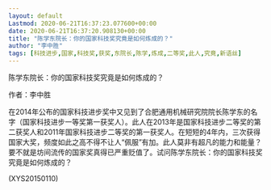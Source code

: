 ```yaml
---
layout: default
Lastmod: 2020-06-21T16:37:23.077600+00:00
date: 2020-06-21T16:37:20.908130+00:00
title: "陈学东院长：你的国家科技奖究竟是如何炼成的？"
author: "李中胜"
tags: [科技进步,国家,科技奖,获奖,东院长,陈学,炼成,二等奖,此人,究竟,新语丝]
---
```


陈学东院长：你的国家科技奖究竟是如何炼成的？

作者：李中胜

在2014年公布的国家科技进步奖中又见到了合肥通用机械研究院院长陈学东的名字（国家科技进步一等奖第一获奖人）。此人在2013年是国家科技进步二等奖的第二获奖人和2011年国家科技进步二等奖的第一获奖人。在短短的4年内，三次获得国家大奖，频度如此之高不得不让人“佩服”有加。此人莫非有超凡的能力和能量？要不就是坊间流传的国家奖真得已严重贬值了。试问陈学东院长：你的国家科技奖究竟是如何炼成的？

(XYS20150110)

